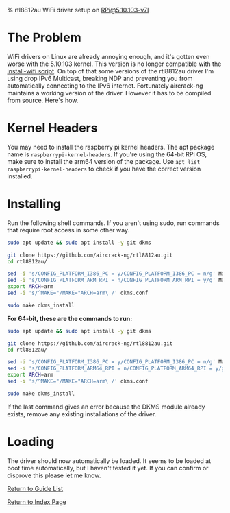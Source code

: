 % rtl8812au WiFi driver setup on RPi@5.10.103-v7l

# The Problem
WiFi drivers on Linux are already annoying enough, and it's gotten even worse
with the 5.10.103 kernel. This version is no longer compatible with the
[install-wifi script](http://downloads.fars-robotics.net/wifi-drivers/install-wifi).
On top of that some versions of the rtl8812au driver I'm using drop IPv6 Multicast,
breaking NDP and preventing you from automatically connecting to the IPv6 internet.
Fortunately aircrack-ng maintains a working version of the driver. However it has
to be compiled from source. Here's how.

# Kernel Headers
You may need to install the raspberry pi kernel headers.
The apt package name is `raspberrypi-kernel-headers`.
If you're using the 64-bit RPi OS, make sure to install
the arm64 version of the package.
Use `apt list raspberrypi-kernel-headers` to check if you have
the correct version installed.

# Installing
Run the following shell commands. If you aren't using sudo, run commands that
require root access in some other way.

```sh
sudo apt update && sudo apt install -y git dkms

git clone https://github.com/aircrack-ng/rtl8812au.git
cd rtl8812au/

sed -i 's/CONFIG_PLATFORM_I386_PC = y/CONFIG_PLATFORM_I386_PC = n/g' Makefile
sed -i 's/CONFIG_PLATFORM_ARM_RPI = n/CONFIG_PLATFORM_ARM_RPI = y/g' Makefile
export ARCH=arm
sed -i 's/^MAKE="/MAKE="ARCH=arm\ /' dkms.conf

sudo make dkms_install
```

**For 64-bit, these are the commands to run:**

```sh
sudo apt update && sudo apt install -y git dkms

git clone https://github.com/aircrack-ng/rtl8812au.git
cd rtl8812au/

sed -i 's/CONFIG_PLATFORM_I386_PC = y/CONFIG_PLATFORM_I386_PC = n/g' Makefile
sed -i 's/CONFIG_PLATFORM_ARM64_RPI = n/CONFIG_PLATFORM_ARM64_RPI = y/g' Makefile
export ARCH=arm
sed -i 's/^MAKE="/MAKE="ARCH=arm\ /' dkms.conf

sudo make dkms_install
```

If the last command gives an error because the DKMS module already exists,
remove any existing installations of the driver.

# Loading
The driver should now automatically be loaded. It seems to be
loaded at boot time automatically, but I haven't tested it yet.
If you can confirm or disprove this please let me know.

[Return to Guide List](/cgi-bin/guides.lua)

[Return to Index Page](/cgi-bin/index.lua)
